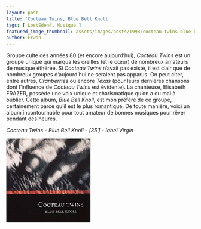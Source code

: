 ```yaml
---
layout: post
title: 'Cocteau Twins, Blue Bell Knoll'
tags: [ LostEden4, Musique ]
featured_image_thumbnail: assets/images/posts/1998/cocteau-twins-blue-bell-knoll.jpg
author: Erwan
---
```


Groupe culte des années 80 (et encore aujourd’hui), *Cocteau Twins* est un groupe unique qui marqua les oreilles (et le cœur) de nombreux amateurs de musique éthérée. Si *Cocteau Twins* n’avait pas existé, il est clair que de nombreux groupes d’aujourd’hui ne seraient pas apparus. On peut citer, entre autres, *Cranberries* ou encore *Texas* (pour leurs dernières chansons dont l’influence de *Cocteau Twins* est évidente). La chanteuse, Elisabeth FRAZER, possède une voix unique et charismatique qu’on a du mal à oublier. Cette album, *Blue Bell Knoll*, est mon préféré de ce groupe, certainement parce qu’il est le plus romantique. De toute manière, voici un album incontournable pour tout amateur de bonnes musiques pour rêver pendant des heures.            

*Cocteau Twins - Blue Bell Knoll - [35′] - label Virgin*

![Cocteau Twinw, Blue Bell Knoll](assets/images/posts/1998/cocteau-twins-blue-bell-knoll.jpg) 